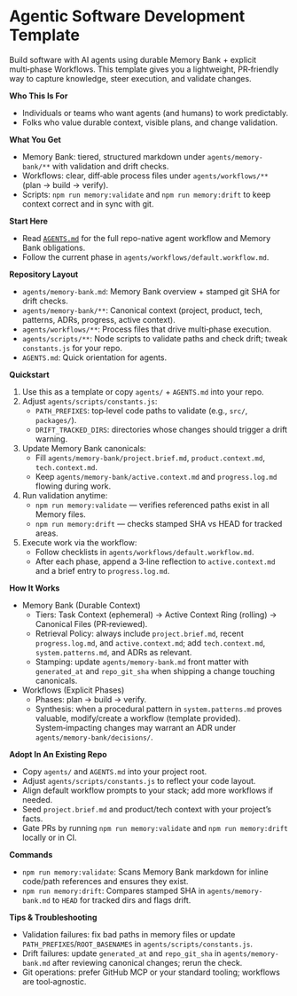 # Agentic Software Development Template

Build software with AI agents using durable Memory Bank + explicit multi‑phase Workflows. This template gives you a lightweight, PR‑friendly way to capture knowledge, steer execution, and validate changes.

**Who This Is For**
- Individuals or teams who want agents (and humans) to work predictably.
- Folks who value durable context, visible plans, and change validation.

**What You Get**
- Memory Bank: tiered, structured markdown under `agents/memory-bank/**` with validation and drift checks.
- Workflows: clear, diff‑able process files under `agents/workflows/**` (plan → build → verify).
- Scripts: `npm run memory:validate` and `npm run memory:drift` to keep context correct and in sync with git.

**Start Here**
- Read [`AGENTS.md`](AGENTS.md) for the full repo-native agent workflow and Memory Bank obligations.
- Follow the current phase in `agents/workflows/default.workflow.md`.

**Repository Layout**
- `agents/memory-bank.md`: Memory Bank overview + stamped git SHA for drift checks.
- `agents/memory-bank/**`: Canonical context (project, product, tech, patterns, ADRs, progress, active context).
- `agents/workflows/**`: Process files that drive multi‑phase execution.
- `agents/scripts/**`: Node scripts to validate paths and check drift; tweak `constants.js` for your repo.
- `AGENTS.md`: Quick orientation for agents.

**Quickstart**
1) Use this as a template or copy `agents/` + `AGENTS.md` into your repo.
2) Adjust `agents/scripts/constants.js`:
   - `PATH_PREFIXES`: top‑level code paths to validate (e.g., `src/`, `packages/`).
   - `DRIFT_TRACKED_DIRS`: directories whose changes should trigger a drift warning.
3) Update Memory Bank canonicals:
   - Fill `agents/memory-bank/project.brief.md`, `product.context.md`, `tech.context.md`.
   - Keep `agents/memory-bank/active.context.md` and `progress.log.md` flowing during work.
4) Run validation anytime:
   - `npm run memory:validate` — verifies referenced paths exist in all Memory files.
   - `npm run memory:drift` — checks stamped SHA vs HEAD for tracked areas.
5) Execute work via the workflow:
   - Follow checklists in `agents/workflows/default.workflow.md`.
   - After each phase, append a 3‑line reflection to `active.context.md` and a brief entry to `progress.log.md`.

**How It Works**
- Memory Bank (Durable Context)
  - Tiers: Task Context (ephemeral) → Active Context Ring (rolling) → Canonical Files (PR‑reviewed).
  - Retrieval Policy: always include `project.brief.md`, recent `progress.log.md`, and `active.context.md`; add `tech.context.md`, `system.patterns.md`, and ADRs as relevant.
  - Stamping: update `agents/memory-bank.md` front matter with `generated_at` and `repo_git_sha` when shipping a change touching canonicals.
- Workflows (Explicit Phases)
  - Phases: plan → build → verify.
  - Synthesis: when a procedural pattern in `system.patterns.md` proves valuable, modify/create a workflow (template provided). System‑impacting changes may warrant an ADR under `agents/memory-bank/decisions/`.

**Adopt In An Existing Repo**
- Copy `agents/` and `AGENTS.md` into your project root.
- Adjust `agents/scripts/constants.js` to reflect your code layout.
- Align default workflow prompts to your stack; add more workflows if needed.
- Seed `project.brief.md` and product/tech context with your project’s facts.
- Gate PRs by running `npm run memory:validate` and `npm run memory:drift` locally or in CI.

**Commands**
- `npm run memory:validate`: Scans Memory Bank markdown for inline code/path references and ensures they exist.
- `npm run memory:drift`: Compares stamped SHA in `agents/memory-bank.md` to `HEAD` for tracked dirs and flags drift.

**Tips & Troubleshooting**
- Validation failures: fix bad paths in memory files or update `PATH_PREFIXES`/`ROOT_BASENAMES` in `agents/scripts/constants.js`.
- Drift failures: update `generated_at` and `repo_git_sha` in `agents/memory-bank.md` after reviewing canonical changes; rerun the check.
- Git operations: prefer GitHub MCP or your standard tooling; workflows are tool‑agnostic.
